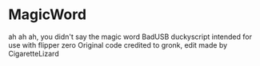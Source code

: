 # MagicWord
ah ah ah, you didn't say the magic word
BadUSB duckyscript intended for use with flipper zero
Original code credited to gronk, edit made by CigaretteLizard
